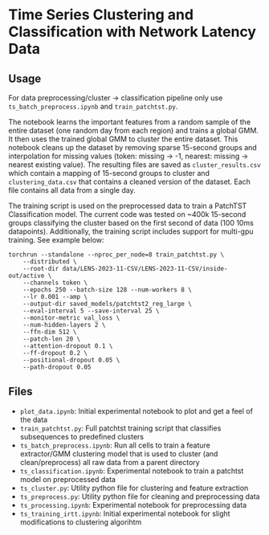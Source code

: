 # Time Series Clustering and Classification with Network Latency Data

## Usage
For data preprocessing/cluster -> classification pipeline only use `ts_batch_preprocess.ipynb` and `train_patchtst.py`.

The notebook learns the important features from a random sample of the entire dataset (one random day from each region) and trains a global GMM. It then uses the trained global GMM to cluster the entire dataset. This notebook cleans up the dataset by removing sparse 15-second groups and interpolation for missing values (token: missing -> -1, nearest: missing -> nearest existing value). The resulting files are saved as `cluster_results.csv` which contain a mapping of 15-second groups to cluster and `clustering_data.csv` that contains a cleaned version of the dataset. Each file contains all data from a single day.

The training script is used on the preprocessed data to train a PatchTST Classification model. The current code was tested on ~400k 15-second groups classifying the cluster based on the first second of data (100 10ms datapoints). Additionally, the training script includes support for multi-gpu training. See example below:

```
torchrun --standalone --nproc_per_node=8 train_patchtst.py \
    --distributed \
    --root-dir data/LENS-2023-11-CSV/LENS-2023-11-CSV/inside-out/active \
    --channels token \
    --epochs 250 --batch-size 128 --num-workers 8 \
    --lr 0.001 --amp \
    --output-dir saved_models/patchtst2_reg_large \
    --eval-interval 5 --save-interval 25 \
    --monitor-metric val_loss \
    --num-hidden-layers 2 \
    --ffn-dim 512 \
    --patch-len 20 \
    --attention-dropout 0.1 \
    --ff-dropout 0.2 \
    --positional-dropout 0.05 \
    --path-dropout 0.05
```

## Files
- `plot_data.ipynb`: Initial experimental notebook to plot and get a feel of the data
- `train_patchtst.py`: Full patchtst training script that classifies subsequences to predefined clusters
- `ts_batch_preprocess.ipynb`: Run all cells to train a feature extractor/GMM clustering model that is used to cluster (and clean/preprocess) all raw data from a parent directory
- `ts_classification.ipynb`: Experimental notebook to train a patchtst model on preprocessed data
- `ts_cluster.py`: Utility python file for clustering and feature extraction
- `ts_preprocess.py`: Utility python file for cleaning and preprocessing data
- `ts_processing.ipynb`: Experimental notebook for preprocessing data
- `ts_training_irtt.ipynb`: Initial experimental notebook for slight modifications to clustering algorihtm